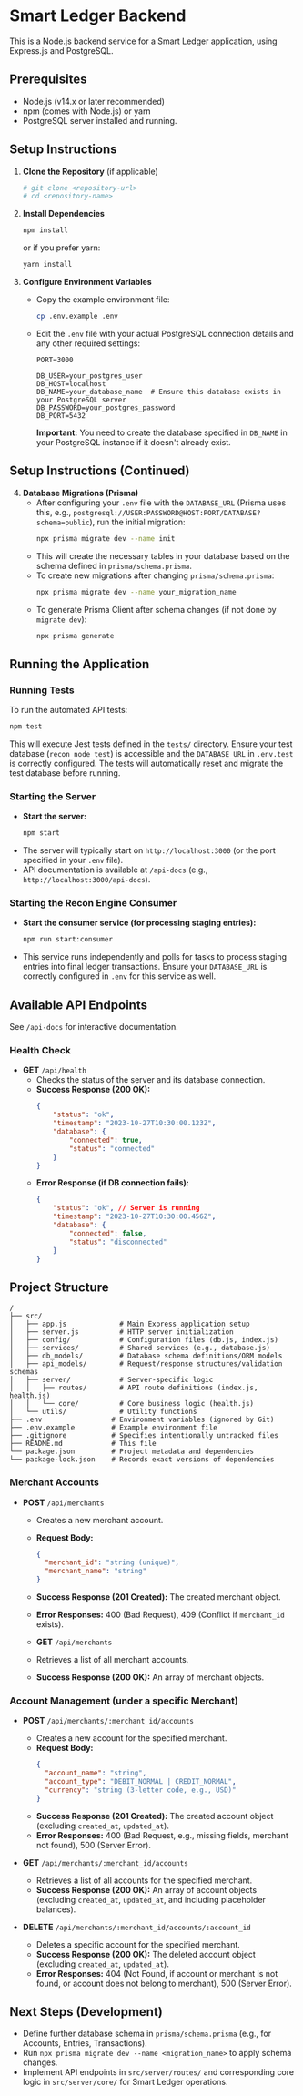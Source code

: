 # Smart Ledger Backend

This is a Node.js backend service for a Smart Ledger application, using Express.js and PostgreSQL.

## Prerequisites

- Node.js (v14.x or later recommended)
- npm (comes with Node.js) or yarn
- PostgreSQL server installed and running.

## Setup Instructions

1.  **Clone the Repository** (if applicable)
    ```bash
    # git clone <repository-url>
    # cd <repository-name>
    ```

2.  **Install Dependencies**
    ```bash
    npm install
    ```
    or if you prefer yarn:
    ```bash
    yarn install
    ```

3.  **Configure Environment Variables**
    - Copy the example environment file:
      ```bash
      cp .env.example .env
      ```
    - Edit the `.env` file with your actual PostgreSQL connection details and any other required settings:
      ```
      PORT=3000

      DB_USER=your_postgres_user
      DB_HOST=localhost
      DB_NAME=your_database_name  # Ensure this database exists in your PostgreSQL server
      DB_PASSWORD=your_postgres_password
      DB_PORT=5432
      ```
      **Important:** You need to create the database specified in `DB_NAME` in your PostgreSQL instance if it doesn't already exist.

## Setup Instructions (Continued)

4.  **Database Migrations (Prisma)**
    -   After configuring your `.env` file with the `DATABASE_URL` (Prisma uses this, e.g., `postgresql://USER:PASSWORD@HOST:PORT/DATABASE?schema=public`), run the initial migration:
        ```bash
        npx prisma migrate dev --name init
        ```
    -   This will create the necessary tables in your database based on the schema defined in `prisma/schema.prisma`.
    -   To create new migrations after changing `prisma/schema.prisma`:
        ```bash
        npx prisma migrate dev --name your_migration_name
        ```
    -   To generate Prisma Client after schema changes (if not done by `migrate dev`):
        ```bash
        npx prisma generate
        ```

## Running the Application

### Running Tests

To run the automated API tests:
```bash
npm test
```
This will execute Jest tests defined in the `tests/` directory. Ensure your test database (`recon_node_test`) is accessible and the `DATABASE_URL` in `.env.test` is correctly configured. The tests will automatically reset and migrate the test database before running.

### Starting the Server

-   **Start the server:**
    ```bash
    npm start
    ```
-   The server will typically start on `http://localhost:3000` (or the port specified in your `.env` file).
-   API documentation is available at `/api-docs` (e.g., `http://localhost:3000/api-docs`).

### Starting the Recon Engine Consumer

-   **Start the consumer service (for processing staging entries):**
    ```bash
    npm run start:consumer
    ```
-   This service runs independently and polls for tasks to process staging entries into final ledger transactions. Ensure your `DATABASE_URL` is correctly configured in `.env` for this service as well.

## Available API Endpoints

See `/api-docs` for interactive documentation.

### Health Check

-   **GET** `/api/health`
    -   Checks the status of the server and its database connection.
    -   **Success Response (200 OK):**
        ```json
        {
            "status": "ok",
            "timestamp": "2023-10-27T10:30:00.123Z",
            "database": {
                "connected": true,
                "status": "connected"
            }
        }
        ```
    -   **Error Response (if DB connection fails):**
        ```json
        {
            "status": "ok", // Server is running
            "timestamp": "2023-10-27T10:30:00.456Z",
            "database": {
                "connected": false,
                "status": "disconnected"
            }
        }
        ```

## Project Structure

```
/
├── src/
│   ├── app.js             # Main Express application setup
│   ├── server.js          # HTTP server initialization
│   ├── config/            # Configuration files (db.js, index.js)
│   ├── services/          # Shared services (e.g., database.js)
│   ├── db_models/         # Database schema definitions/ORM models
│   ├── api_models/        # Request/response structures/validation schemas
│   ├── server/            # Server-specific logic
│   │   ├── routes/        # API route definitions (index.js, health.js)
│   │   └── core/          # Core business logic (health.js)
│   └── utils/             # Utility functions
├── .env                 # Environment variables (ignored by Git)
├── .env.example         # Example environment file
├── .gitignore           # Specifies intentionally untracked files
├── README.md            # This file
└── package.json         # Project metadata and dependencies
└── package-lock.json    # Records exact versions of dependencies
```

### Merchant Accounts

-   **POST** `/api/merchants`
    -   Creates a new merchant account.
    -   **Request Body:**
        ```json
        {
          "merchant_id": "string (unique)",
          "merchant_name": "string"
        }
        ```
    -   **Success Response (201 Created):** The created merchant object.
    -   **Error Responses:** 400 (Bad Request), 409 (Conflict if `merchant_id` exists).

    -   **GET** `/api/merchants`
    -   Retrieves a list of all merchant accounts.
    -   **Success Response (200 OK):** An array of merchant objects.

### Account Management (under a specific Merchant)

-   **POST** `/api/merchants/:merchant_id/accounts`
    -   Creates a new account for the specified merchant.
    -   **Request Body:**
        ```json
        {
          "account_name": "string",
          "account_type": "DEBIT_NORMAL | CREDIT_NORMAL",
          "currency": "string (3-letter code, e.g., USD)"
        }
        ```
    -   **Success Response (201 Created):** The created account object (excluding `created_at`, `updated_at`).
    -   **Error Responses:** 400 (Bad Request, e.g., missing fields, merchant not found), 500 (Server Error).

-   **GET** `/api/merchants/:merchant_id/accounts`
    -   Retrieves a list of all accounts for the specified merchant.
    -   **Success Response (200 OK):** An array of account objects (excluding `created_at`, `updated_at`, and including placeholder balances).

-   **DELETE** `/api/merchants/:merchant_id/accounts/:account_id`
    -   Deletes a specific account for the specified merchant.
    -   **Success Response (200 OK):** The deleted account object (excluding `created_at`, `updated_at`).
    -   **Error Responses:** 404 (Not Found, if account or merchant is not found, or account does not belong to merchant), 500 (Server Error).

## Next Steps (Development)

- Define further database schema in `prisma/schema.prisma` (e.g., for Accounts, Entries, Transactions).
- Run `npx prisma migrate dev --name <migration_name>` to apply schema changes.
- Implement API endpoints in `src/server/routes/` and corresponding core logic in `src/server/core/` for Smart Ledger operations.
